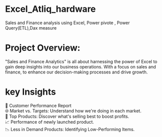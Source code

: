 # Excel_Atliq_hardware
Sales and Finance analysis using Excel, Power pivote , Power Query(ETL),Dax measure
# Project Overview: 
"Sales and Finance Analytics" is all about harnessing the power of Excel to gain deep insights into our business operations. With a focus on sales and finance, to enhance our decision-making processes and drive growth.
# key Insights
👥 Customer Performance Report   
🌐 Market vs. Targets: Understand how we're doing in each market.   
🌟 Top Products: Discover what's selling best to boost profits.   
📈 Performance of newly launched product.   
📉 Less in Demand Products: Identifying Low-Performing Items.   
